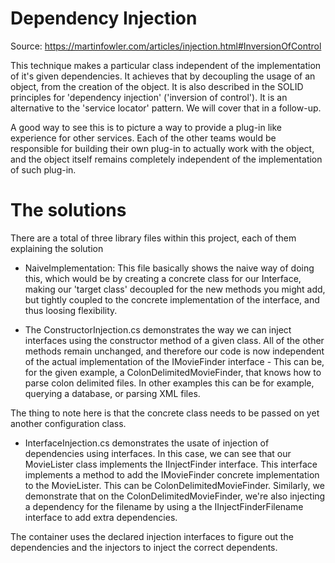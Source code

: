 # Dependency Injection

Source: https://martinfowler.com/articles/injection.html#InversionOfControl

This technique makes a particular class independent of the implementation of it's given dependencies.
It achieves that by decoupling the usage of an object, from the creation of the object. It is also
described in the SOLID principles for 'dependency injection' ('inversion of control'). It is an alternative
to the 'service locator' pattern. We will cover that in a follow-up.

A good way to see this is to picture a way to provide a plug-in like experience for other services.
Each of the other teams would be responsible for building their own plug-in to actually work with the
object, and the object itself remains completely independent of the implementation of such plug-in.


# The solutions

There are a total of three library files within this project, each of them explaining the solution

* NaiveImplementation: This file basically shows the naive way of doing this, which would be by 
creating a concrete class for our Interface, making our 'target class' decoupled for the new methods
you might add, but tightly coupled to the concrete implementation of the interface, and thus loosing
flexibility.

* The ConstructorInjection.cs demonstrates the way we can inject interfaces using the constructor
method of a given class. All of the other methods remain unchanged, and therefore our code is now
independent of the actual implementation of the IMovieFinder interface - This can be, for the given
example, a ColonDelimitedMovieFinder, that knows how to parse colon delimited files. In other
examples this can be for example, querying a database, or parsing XML files.

The thing to note here is that the concrete class needs to be passed on yet another configuration class.

* InterfaceInjection.cs demonstrates the usate of injection of dependencies using interfaces. In this 
case, we can see that our MovieLister class implements the IInjectFinder interface. This interface
implements a method to add the IMovieFinder concrete implementation to the MovieLister. This can be
ColonDelimitedMovieFinder. Similarly, we demonstrate that on the ColonDelimitedMovieFinder, we're also
injecting a dependency for the filename by using a the IInjectFinderFilename interface to add extra
dependencies.

The container uses the declared injection interfaces to figure out the dependencies and the injectors to 
inject the correct dependents.

